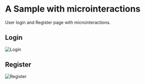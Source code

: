 # A Sample with microinteractions
User login and Register page with microinteractions.

## Login
![Login](http://i.imgur.com/XSGlrBa.png)

## Register
![Register](http://i.imgur.com/EBWkOkt.png)
